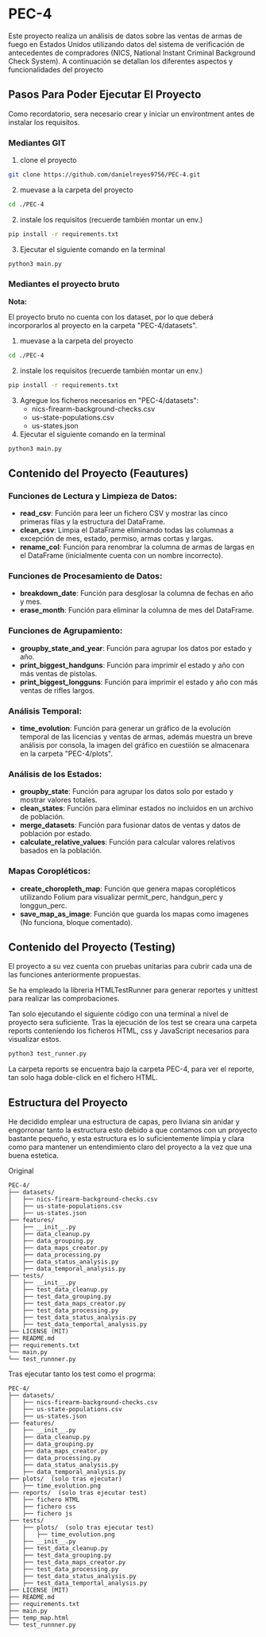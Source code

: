 # PEC-4

Este proyecto realiza un análisis de datos sobre las ventas de armas de fuego en Estados Unidos utilizando datos del sistema de verificación de antecedentes de compradores (NICS, National Instant Criminal Background Check System). A continuación se detallan los diferentes aspectos y funcionalidades del proyecto

## Pasos Para Poder Ejecutar El Proyecto

Como recordatorio, sera necesario crear y iniciar un environtment antes de instalar los requisitos.

### Mediantes GIT

1. clone el proyecto
```bash
git clone https://github.com/danielreyes9756/PEC-4.git
```
2. muevase a la carpeta del proyecto
```bash
cd ./PEC-4
```
2. instale los requisitos (recuerde también montar un env.)
```bash
pip install -r requirements.txt
```
3. Ejecutar el siguiente comando en la terminal
```bash
python3 main.py
```

### Mediantes el proyecto bruto

**Nota:**

El proyecto bruto no cuenta con los dataset, por lo que deberá incorporarlos al proyecto en la carpeta "PEC-4/datasets".

1. muevase a la carpeta del proyecto
```bash
cd ./PEC-4
```
2. instale los requisitos (recuerde también montar un env.)
```bash
pip install -r requirements.txt
```
3. Agregue los ficheros necesarios en "PEC-4/datasets":
    * nics-firearm-background-checks.csv
    * us-state-populations.csv
    * us-states.json
4. Ejecutar el siguiente comando en la terminal
```bash
python3 main.py
```

## Contenido del Proyecto (Feautures)

### Funciones de Lectura y Limpieza de Datos:
* **read_csv**: Función para leer un fichero CSV y mostrar las cinco primeras filas y la estructura del DataFrame.
* **clean_csv**: Limpia el DataFrame eliminando todas las columnas a excepción de mes, estado, permiso, armas cortas y largas.
* **rename_col**: Función para renombrar la columna de armas de largas en el DataFrame (inicialmente cuenta con un nombre incorrecto).

### Funciones de Procesamiento de Datos:
* **breakdown_date**: Función para desglosar la columna de fechas en año y mes.
* **erase_month**: Función para eliminar la columna de mes del DataFrame.

### Funciones de Agrupamiento:
* **groupby_state_and_year**: Función para agrupar los datos por estado y año.
* **print_biggest_handguns**: Función para imprimir el estado y año con más ventas de pistolas.
* **print_biggest_longguns**: Función para imprimir el estado y año con más ventas de rifles largos.

### Análisis Temporal:

* **time_evolution**: Función para generar un gráfico de la evolución temporal de las licencias y ventas de armas, además muestra un breve análisis por consola, la imagen del gráfico en cuestiión se almacenara en la carpeta "PEC-4/plots".

### Análisis de los Estados:
* **groupby_state**: Función para agrupar los datos solo por estado y mostrar valores totales.
* **clean_states**: Función para eliminar estados no incluidos en un archivo de población.
* **merge_datasets**: Función para fusionar datos de ventas y datos de población por estado.
* **calculate_relative_values**: Función para calcular valores relativos basados en la población.

### Mapas Coropléticos:

* **create_choropleth_map**: Función que genera mapas coropléticos utilizando Folium para visualizar permit_perc, handgun_perc y longgun_perc.
* **save_map_as_image**: Función que guarda los mapas como imagenes (No funciona, bloque comentado).

## Contenido del Proyecto (Testing)
El proyecto a su vez cuenta con pruebas unitarias para cubrir cada una de las funciones anteriormente propuestas.

Se ha empleado la libreria HTMLTestRunner para generar reportes y unittest para realizar las comprobaciones.

Tan solo ejecutando el siguiente código con una terminal a nivel de proyecto sera suficiente. Tras la ejecución de los test se creara una carpeta reports conteniendo los ficheros HTML, css y JavaScript necesarios para visualizar estos.

```bash
python3 test_runner.py
```

La carpeta reports se encuentra bajo la carpeta PEC-4, para ver el reporte, tan solo haga doble-click en el fichero HTML.

## Estructura del Proyecto
He decidido emplear una estructura de capas, pero liviana sin anidar y engorronar tanto la estructura esto debido a que contamos con un proyecto bastante pequeño, y esta estructura es lo suficientemente límpia y clara como para mantener un entendimiento claro del proyecto a la vez que una buena estetica.

Original
```
PEC-4/
├── datasets/
│   ├── nics-firearm-background-checks.csv
│   ├── us-state-populations.csv
│   ├── us-states.json
├── features/
│   ├── __init__.py
│   ├── data_cleanup.py
│   ├── data_grouping.py
│   ├── data_maps_creator.py
│   ├── data_processing.py
│   ├── data_status_analysis.py
│   ├── data_temporal_analysis.py
├── tests/
│   ├── __init__.py
│   ├── test_data_cleanup.py
│   ├── test_data_grouping.py
│   ├── test_data_maps_creator.py
│   ├── test_data_processing.py
│   ├── test_data_status_analysis.py
│   ├── test_data_temportal_analysis.py
├── LICENSE (MIT)
├── README.md
├── requirements.txt
└── main.py
└── test_runnner.py
```

Tras ejecutar tanto los test como el progrma:
```
PEC-4/
├── datasets/
│   ├── nics-firearm-background-checks.csv
│   ├── us-state-populations.csv
│   ├── us-states.json
├── features/
│   ├── __init__.py
│   ├── data_cleanup.py
│   ├── data_grouping.py
│   ├── data_maps_creator.py
│   ├── data_processing.py
│   ├── data_status_analysis.py
│   ├── data_temporal_analysis.py
├── plots/  (solo tras ejecutar)
│   ├── time_evolution.png
├── reports/  (solo tras ejecutar test)
│   ├── fichero HTML
│   ├── fichero css
│   ├── fichero js
├── tests/
│   ├── plots/  (solo tras ejecutar test)
│   │   ├── time_evolution.png
│   ├── __init__.py
│   ├── test_data_cleanup.py
│   ├── test_data_grouping.py
│   ├── test_data_maps_creator.py
│   ├── test_data_processing.py
│   ├── test_data_status_analysis.py
│   ├── test_data_temportal_analysis.py
├── LICENSE (MIT)
├── README.md
├── requirements.txt
├── main.py
├── temp_map.html
└── test_runnner.py
```